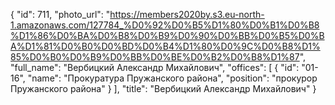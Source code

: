 {
    "id": 711,
    "photo_url": "https://members2020by.s3.eu-north-1.amazonaws.com/127784_%D0%92%D0%B5%D1%80%D0%B1%D0%B8%D1%86%D0%BA%D0%B8%D0%B9%D0%90%D0%BB%D0%B5%D0%BA%D1%81%D0%B0%D0%BD%D0%B4%D1%80%D0%9C%D0%B8%D1%85%D0%B0%D0%B9%D0%BB%D0%BE%D0%B2%D0%B8%D1%87",
    "full_name": "Вербицкий Александр Михайлович",
    "offices": [
        {
            "id": "01-16",
            "name": "Прокуратура Пружанского района",
            "position": "прокурор Пружанского района"
        }
    ],
    "title": "Вербицкий Александр Михайлович"
}